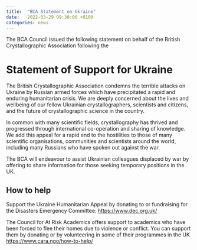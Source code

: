 ```yaml
---
title:  "BCA Statement on Ukraine"
date:   2022-03-29 09:30:00 +0100
categories: news
---
```


The BCA Council issued the following statement on behalf of the British Crystallographic Association following the  

# Statement of Support for Ukraine

The British Crystallographic Association condemns the terrible attacks on Ukraine by Russian armed forces which have precipitated a rapid and enduring humanitarian crisis. We are deeply concerned about the lives and wellbeing of our fellow Ukrainian crystallographers, scientists and citizens, and the future of crystallographic science in the country.

In common with many scientific fields, crystallography has thrived and progressed through international co-operation and sharing of knowledge. We add this appeal for a rapid end to the hostilities to those of many scientific organisations, communities and scientists around the world, including many Russians who have spoken out against the war.

The BCA will endeavour to assist Ukrainian colleagues displaced by war by offering to share information for those seeking temporary positions in the UK.

## How to help

Support the Ukraine Humanitarian Appeal by donating to or fundraising for the Disasters Emergency Committee: https://www.dec.org.uk/

The Council for At Risk Academics offers support to academics who have been forced to flee their homes due to violence or conflict. You can support them by donating or by volunteering in some of their programmes in the UK https://www.cara.ngo/how-to-help/

